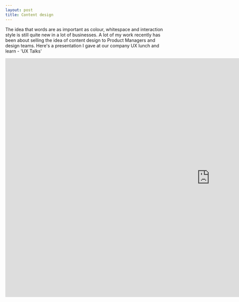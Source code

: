 ```yaml
---
layout: post
title: Content design
---
```

The idea that words are as important as colour, whitespace and interaction style is still quite new in a lot of businesses. A lot of my work recently has been about selling the idea of content design to Product Managers and design teams. Here's a presentation I gave at our company UX lunch and learn - 'UX Talks' 
<iframe src="https://docs.google.com/presentation/d/e/2PACX-1vTP7VEaeOEuFYkZN2SuOdNMUaM0mjhk6E6orAu6hrT0Fd3hAAFZUMBPL7yyXW4M8GlHM9heAWAjfLdZ/embed?start=false&loop=false&delayms=3000" frameborder="0" width="1280" height="749" allowfullscreen="true" mozallowfullscreen="true" webkitallowfullscreen="true"></iframe>
